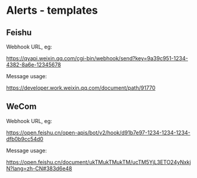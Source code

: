 # Alerts - templates


## Feishu

Webhook URL, eg:

https://qyapi.weixin.qq.com/cgi-bin/webhook/send?key=9a39c951-1234-4382-8a6e-12345678

Message usage:

https://developer.work.weixin.qq.com/document/path/91770


## WeCom

Webhook URL, eg:

https://open.feishu.cn/open-apis/bot/v2/hook/d91b7e97-1234-1234-1234-dfb0b9cc54d0	

Message usage:

https://open.feishu.cn/document/ukTMukTMukTM/ucTM5YjL3ETO24yNxkjN?lang=zh-CN#383d6e48
